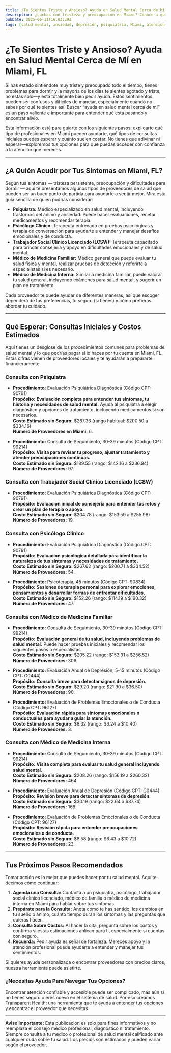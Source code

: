 ```yaml
---
title: ¿Te Sientes Triste y Ansioso? Ayuda en Salud Mental Cerca de Mí en Miami, FL  
description: ¿Luchas con tristeza y preocupación en Miami? Conoce a quién acudir para recibir ayuda en salud mental, qué pueden costar las consultas y los pasos para sentirte mejor.  
pubDate: 2025-06-11T16:03:39Z  
tags: [salud mental, ansiedad, depresión, psiquiatría, Miami, atención médica, asesoría, terapia]  
---
```


# ¿Te Sientes Triste y Ansioso? Ayuda en Salud Mental Cerca de Mí en Miami, FL

Si has estado sintiéndote muy triste y preocupado todo el tiempo, tienes problemas para dormir y la mayoría de los días te sientes agotado y triste, no estás solo—y está totalmente bien pedir ayuda. Estos sentimientos pueden ser confusos y difíciles de manejar, especialmente cuando no sabes por qué te sientes así. Buscar “ayuda en salud mental cerca de mí” es un paso valiente e importante para entender qué está pasando y encontrar alivio.

Esta información está para guiarte con los siguientes pasos: explicarte qué tipo de profesionales en Miami pueden ayudarte, qué tipos de consultas iniciales puedes esperar y cuánto suelen costar. No tienes que adivinar ni esperar—exploremos tus opciones para que puedas acceder con confianza a la atención que mereces.

---

## ¿A Quién Acudir por Tus Síntomas en Miami, FL?

Según tus síntomas — tristeza persistente, preocupación y dificultades para dormir — aquí te presentamos algunos tipos de proveedores de salud que pueden ser un buen punto de partida para ayudarte a sentir mejor. Mira esta guía sencilla de quién podrías considerar:

- **Psiquiatra:** Médico especializado en salud mental, incluyendo trastornos del ánimo y ansiedad. Puede hacer evaluaciones, recetar medicamentos y recomendar terapia.
- **Psicólogo Clínico:** Terapeuta entrenado en pruebas psicológicas y terapia de conversación para ayudarte a entender y manejar desafíos emocionales y de conducta.
- **Trabajador Social Clínico Licenciado (LCSW):** Terapeuta capacitado para brindar consejería y apoyo en dificultades emocionales y de salud mental.
- **Médico de Medicina Familiar:** Médico general que puede evaluar tu salud física y mental, realizar pruebas de detección y referirte a especialistas si es necesario.
- **Médico de Medicina Interna:** Similar a medicina familiar, puede valorar tu salud general, incluyendo exámenes para salud mental, y sugerir un plan de tratamiento.

Cada proveedor te puede ayudar de diferentes maneras, así que escoger dependerá de tus preferencias, tu seguro (si tienes) y cómo prefieras abordar tu cuidado.

---

## Qué Esperar: Consultas Iniciales y Costos Estimados

Aquí tienes un desglose de los procedimientos comunes para problemas de salud mental y lo que podrías pagar si lo haces por tu cuenta en Miami, FL. Estas cifras vienen de proveedores locales y te ayudarán a prepararte financieramente.

### Consulta con Psiquiatra

- **Procedimiento:** Evaluación Psiquiátrica Diagnóstica (Código CPT: 90791)  
  **Propósito:** **Evaluación completa para entender tus síntomas, tu historia y necesidades de salud mental.** Ayuda al psiquiatra a elegir diagnóstico y opciones de tratamiento, incluyendo medicamentos si son necesarios.  
  **Costo Estimado sin Seguro:** $267.33 (rango habitual: $200.50 a $334.16)  
  **Número de Proveedores en Miami:** 6.

- **Procedimiento:** Consulta de Seguimiento, 30-39 minutos (Código CPT: 99214)  
  **Propósito:** **Visita para revisar tu progreso, ajustar tratamiento y atender preocupaciones continuas.**  
  **Costo Estimado sin Seguro:** $189.55 (rango: $142.16 a $236.94)  
  **Número de Proveedores:** 97.

### Consulta con Trabajador Social Clínico Licenciado (LCSW)

- **Procedimiento:** Evaluación Psiquiátrica Diagnóstica (Código CPT: 90791)  
  **Propósito:** **Evaluación inicial de consejería para entender tus retos y crear un plan de terapia o apoyo.**  
  **Costo Estimado sin Seguro:** $204.78 (rango: $153.59 a $255.98)  
  **Número de Proveedores:** 19.

### Consulta con Psicólogo Clínico

- **Procedimiento:** Evaluación Psiquiátrica Diagnóstica (Código CPT: 90791)  
  **Propósito:** **Evaluación psicológica detallada para identificar la naturaleza de tus síntomas y necesidades de tratamiento.**  
  **Costo Estimado sin Seguro:** $267.62 (rango: $200.71 a $334.52)  
  **Número de Proveedores:** 54.

- **Procedimiento:** Psicoterapia, 45 minutos (Código CPT: 90834)  
  **Propósito:** **Sesiones de terapia personal para explorar emociones, pensamientos y desarrollar formas de enfrentar dificultades.**  
  **Costo Estimado sin Seguro:** $152.26 (rango: $114.19 a $190.32)  
  **Número de Proveedores:** 47.

### Consulta con Médico de Medicina Familiar

- **Procedimiento:** Consulta de Seguimiento, 30-39 minutos (Código CPT: 99214)  
  **Propósito:** **Evaluación general de tu salud, incluyendo problemas de salud mental.** Puede hacer pruebas iniciales y recomendar los siguientes pasos o especialistas.  
  **Costo Estimado sin Seguro:** $205.22 (rango: $153.91 a $256.52)  
  **Número de Proveedores:** 306.

- **Procedimiento:** Evaluación Anual de Depresión, 5-15 minutos (Código CPT: G0444)  
  **Propósito:** **Consulta breve para detectar signos de depresión.**  
  **Costo Estimado sin Seguro:** $29.20 (rango: $21.90 a $36.50)  
  **Número de Proveedores:** 90.

- **Procedimiento:** Evaluación de Problemas Emocionales o de Conducta (Código CPT: 96127)  
  **Propósito:** **Evaluación rápida para síntomas emocionales o conductuales para ayudar a guiar la atención.**  
  **Costo Estimado sin Seguro:** $8.32 (rango: $6.24 a $10.40)  
  **Número de Proveedores:** 3.

### Consulta con Médico de Medicina Interna

- **Procedimiento:** Consulta de Seguimiento, 30-39 minutos (Código CPT: 99214)  
  **Propósito:** **Visita completa para evaluar tu salud general incluyendo salud mental.**  
  **Costo Estimado sin Seguro:** $208.26 (rango: $156.19 a $260.32)  
  **Número de Proveedores:** 464.

- **Procedimiento:** Evaluación Anual de Depresión (Código CPT: G0444)  
  **Propósito:** **Revisión breve para detectar síntomas de depresión.**  
  **Costo Estimado sin Seguro:** $30.19 (rango: $22.64 a $37.74)  
  **Número de Proveedores:** 168.

- **Procedimiento:** Evaluación de Problemas Emocionales o de Conducta (Código CPT: 96127)  
  **Propósito:** **Revisión rápida para entender preocupaciones emocionales o de conducta.**  
  **Costo Estimado sin Seguro:** $8.58 (rango: $6.43 a $10.72)  
  **Número de Proveedores:** 23.

---

## Tus Próximos Pasos Recomendados

Tomar acción es lo mejor que puedes hacer por tu salud mental. Aquí te decimos cómo continuar:

1. **Agenda una Consulta:** Contacta a un psiquiatra, psicólogo, trabajador social clínico licenciado, médico de familia o médico de medicina interna en Miami para hablar sobre tus síntomas.  
2. **Prepárate para la Consulta:** Anota cómo te has sentido, los cambios en tu sueño o ánimo, cuánto tiempo duran los síntomas y las preguntas que quieras hacer.  
3. **Consulta Sobre Costos:** Al hacer la cita, pregunta sobre los costos y confirma si estas estimaciones aplican para ti, especialmente si cuentas con seguro.  
4. **Recuerda:** Pedir ayuda es señal de fortaleza. Mereces apoyo y la atención profesional puede ayudarte a entender y manejar tus sentimientos.

Si quieres ayuda personalizada o encontrar proveedores con precios claros, nuestra herramienta puede asistirte.

### ¿Necesitas Ayuda Para Navegar Tus Opciones?

Encontrar atención confiable y accesible puede ser complicado, más aún si no tienes seguro o eres nuevo en el sistema de salud. Por eso creamos [Transparent Health](https://transparenthealth.ai): una herramienta que te ayuda a entender tus opciones y encontrar el proveedor que necesitas.

---

**Aviso Importante:** Esta publicación es solo para fines informativos y no reemplaza el consejo médico profesional, diagnóstico ni tratamiento. Siempre consulta a tu médico o profesional de salud mental calificado ante cualquier duda sobre tu salud. Los precios son estimados y pueden variar según el proveedor.
